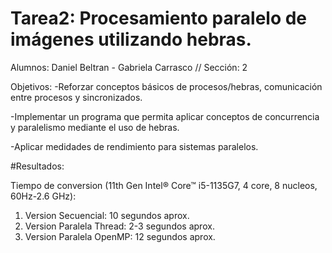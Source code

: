 # Tarea2: Procesamiento paralelo de imágenes utilizando hebras.
Alumnos: Daniel Beltran - Gabriela Carrasco
// Sección: 2

Objetivos:
-Reforzar conceptos básicos de procesos/hebras, comunicación entre procesos y sincronizados.

-Implementar un programa que permita aplicar conceptos de concurrencia y paralelismo mediante el uso de hebras.

-Aplicar medidades de rendimiento para sistemas paralelos.

#Resultados:

Tiempo de conversion (11th Gen Intel® Core™ i5-1135G7, 4 core, 8 nucleos, 60Hz-2.6 GHz):
1. Version Secuencial: 10 segundos aprox.
2. Version Paralela Thread: 2-3 segundos aprox.
3. Version Paralela OpenMP: 12 segundos aprox.
